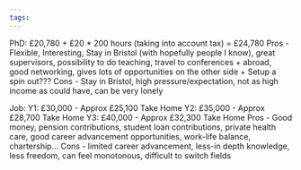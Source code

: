 ```yaml
---
tags:
---
```


PhD:
£20,780 + £20 * 200 hours (taking into account tax) = £24,780
Pros - Flexible, Interesting, Stay in Bristol (with hopefully people I know), great supervisors, possibility to do teaching, travel to conferences + abroad, good networking, gives lots of opportunities on the other side + Setup a spin out???
Cons -  Stay in Bristol, high pressure/expectation, not as high income as could have, can be very lonely

Job:
Y1: £30,000 - Approx £25,100 Take Home
Y2: £35,000 - Approx £28,700 Take Home
Y3: £40,000 - Approx £32,300 Take Home
Pros - Good money, pension contributions, student loan contributions, private health care, good career advancement opportunities, work-life balance, chartership...
Cons - limited career advancement, less-in depth knowledge, less freedom, can feel monotonous, difficult to switch fields